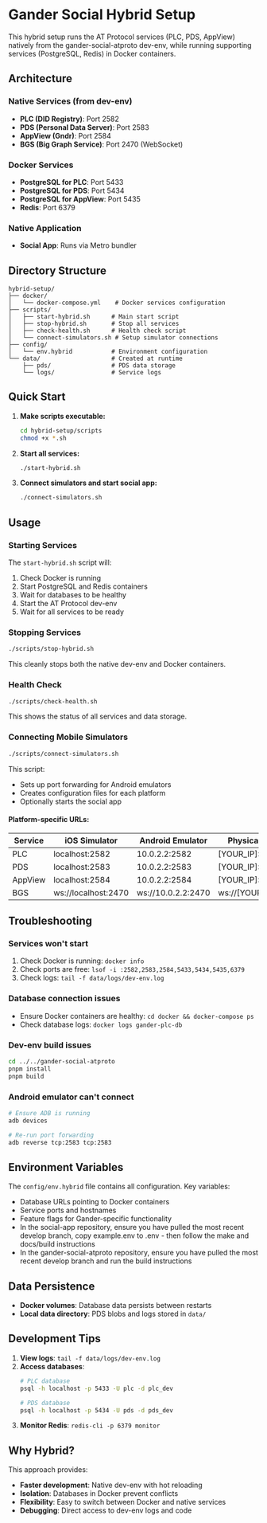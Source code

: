 # Gander Social Hybrid Setup

This hybrid setup runs the AT Protocol services (PLC, PDS, AppView) natively from the gander-social-atproto dev-env, while running supporting services (PostgreSQL, Redis) in Docker containers.

## Architecture

### Native Services (from dev-env)
- **PLC (DID Registry)**: Port 2582
- **PDS (Personal Data Server)**: Port 2583  
- **AppView (Gndr)**: Port 2584
- **BGS (Big Graph Service)**: Port 2470 (WebSocket)

### Docker Services
- **PostgreSQL for PLC**: Port 5433
- **PostgreSQL for PDS**: Port 5434
- **PostgreSQL for AppView**: Port 5435
- **Redis**: Port 6379

### Native Application
- **Social App**: Runs via Metro bundler

## Directory Structure

```
hybrid-setup/
├── docker/
│   └── docker-compose.yml    # Docker services configuration
├── scripts/
│   ├── start-hybrid.sh      # Main start script
│   ├── stop-hybrid.sh       # Stop all services
│   ├── check-health.sh      # Health check script
│   └── connect-simulators.sh # Setup simulator connections
├── config/
│   └── env.hybrid           # Environment configuration
└── data/                    # Created at runtime
    ├── pds/                 # PDS data storage
    └── logs/                # Service logs
```

## Quick Start

1. **Make scripts executable:**
   ```bash
   cd hybrid-setup/scripts
   chmod +x *.sh
   ```

2. **Start all services:**
   ```bash
   ./start-hybrid.sh
   ```

3. **Connect simulators and start social app:**
   ```bash
   ./connect-simulators.sh
   ```

## Usage

### Starting Services

The `start-hybrid.sh` script will:
1. Check Docker is running
2. Start PostgreSQL and Redis containers
3. Wait for databases to be healthy
4. Start the AT Protocol dev-env
5. Wait for all services to be ready

### Stopping Services

```bash
./scripts/stop-hybrid.sh
```

This cleanly stops both the native dev-env and Docker containers.

### Health Check

```bash
./scripts/check-health.sh
```

This shows the status of all services and data storage.

### Connecting Mobile Simulators

```bash
./scripts/connect-simulators.sh
```

This script:
- Sets up port forwarding for Android emulators
- Creates configuration files for each platform
- Optionally starts the social app

#### Platform-specific URLs:

| Service | iOS Simulator | Android Emulator | Physical Device |
|---------|--------------|------------------|-----------------|
| PLC     | localhost:2582 | 10.0.2.2:2582 | [YOUR_IP]:2582 |
| PDS     | localhost:2583 | 10.0.2.2:2583 | [YOUR_IP]:2583 |
| AppView | localhost:2584 | 10.0.2.2:2584 | [YOUR_IP]:2584 |
| BGS     | ws://localhost:2470 | ws://10.0.2.2:2470 | ws://[YOUR_IP]:2470 |

## Troubleshooting

### Services won't start
1. Check Docker is running: `docker info`
2. Check ports are free: `lsof -i :2582,2583,2584,5433,5434,5435,6379`
3. Check logs: `tail -f data/logs/dev-env.log`

### Database connection issues
- Ensure Docker containers are healthy: `cd docker && docker-compose ps`
- Check database logs: `docker logs gander-plc-db`

### Dev-env build issues
```bash
cd ../../gander-social-atproto
pnpm install
pnpm build
```

### Android emulator can't connect
```bash
# Ensure ADB is running
adb devices

# Re-run port forwarding
adb reverse tcp:2583 tcp:2583
```

## Environment Variables

The `config/env.hybrid` file contains all configuration. Key variables:
- Database URLs pointing to Docker containers
- Service ports and hostnames
- Feature flags for Gander-specific functionality
- In the social-app repository, ensure you have pulled the most recent develop branch, copy example.env to .env - then follow the make and docs/build instructions
- In the gander-social-atproto repository, ensure you have pulled the most recent develop branch and run the build instructions 

## Data Persistence

- **Docker volumes**: Database data persists between restarts
- **Local data directory**: PDS blobs and logs stored in `data/`

## Development Tips

1. **View logs**: `tail -f data/logs/dev-env.log`
2. **Access databases**: 
   ```bash
   # PLC database
   psql -h localhost -p 5433 -U plc -d plc_dev
   
   # PDS database  
   psql -h localhost -p 5434 -U pds -d pds_dev
   ```
3. **Monitor Redis**: `redis-cli -p 6379 monitor`

## Why Hybrid?

This approach provides:
- **Faster development**: Native dev-env with hot reloading
- **Isolation**: Databases in Docker prevent conflicts
- **Flexibility**: Easy to switch between Docker and native services
- **Debugging**: Direct access to dev-env logs and code
